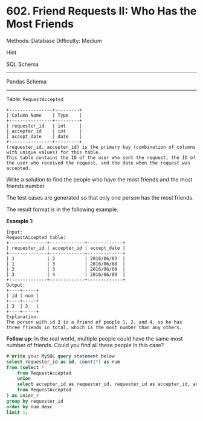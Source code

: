 # 602. Friend Requests II: Who Has the Most Friends

Methods: Database
Difficulty: Medium

Hint

SQL Schema

---

Pandas Schema

---

Table: `RequestAccepted`

```
+----------------+---------+
| Column Name    | Type    |
+----------------+---------+
| requester_id   | int     |
| accepter_id    | int     |
| accept_date    | date    |
+----------------+---------+
(requester_id, accepter_id) is the primary key (combination of columns with unique values) for this table.
This table contains the ID of the user who sent the request, the ID of the user who received the request, and the date when the request was accepted.

```

Write a solution to find the people who have the most friends and the most friends number.

The test cases are generated so that only one person has the most friends.

The result format is in the following example.

**Example 1:**

```
Input:
RequestAccepted table:
+--------------+-------------+-------------+
| requester_id | accepter_id | accept_date |
+--------------+-------------+-------------+
| 1            | 2           | 2016/06/03  |
| 1            | 3           | 2016/06/08  |
| 2            | 3           | 2016/06/08  |
| 3            | 4           | 2016/06/09  |
+--------------+-------------+-------------+
Output:
+----+-----+
| id | num |
+----+-----+
| 3  | 3   |
+----+-----+
Explanation:
The person with id 3 is a friend of people 1, 2, and 4, so he has three friends in total, which is the most number than any others.

```

**Follow up:** In the real world, multiple people could have the same most number of friends. Could you find all these people in this case?

```sql
# Write your MySQL query statement below
select requester_id as id, count(*) as num
from (select *
    from RequestAccepted 
    union 
    select accepter_id as requester_id, requester_id as accepter_id, accept_date
    from RequestAccepted 
) as union_r
group by requester_id 
order by num desc
limit 1;
```